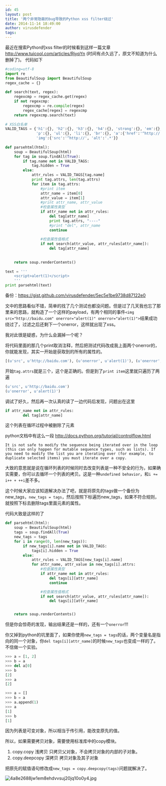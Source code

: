 ```yaml
---
id: 45
layout: post
title: '两个非常隐蔽的bug导致的Python xss filter绕过'
date: 2014-11-14 18:49:00
author: virusdefender
tags: 
---
```


最近在搜索Python的xss filter的时候看到这样一篇文章 http://www.tuicool.com/articles/RjyqYn (时间有点久远了，原文不知道为什么删掉了)。
代码如下
```python
#coding=utf-8
import re
from BeautifulSoup import BeautifulSoup
regex_cache = {}
 
def search(text, regex):
    regexcmp = regex_cache.get(regex)
    if not regexcmp:
        regexcmp = re.compile(regex)
        regex_cache[regex] = regexcmp
    return regexcmp.search(text)
 
# XSS白名单
VALID_TAGS = {'h1':{}, 'h2':{}, 'h3':{}, 'h4':{}, 'strong':{}, 'em':{}, 
              'p':{}, 'ul':{}, 'li':{}, 'br':{}, 'a':{'href':'^http://', 'title':'.*'}, 
              'img':{'src':'^http://', 'alt':'.*'}}
 
def parsehtml(html):
    soup = BeautifulSoup(html)
    for tag in soup.findAll(True):
        if tag.name not in VALID_TAGS:
            tag.hidden = True
        else:
            attr_rules = VALID_TAGS[tag.name]
            print tag.attrs, len(tag.attrs)
            for item in tag.attrs:
                #print item
                attr_name = item[0]
                attr_value = item[1]
                #print attr_name, attr_value
                #检查属性类型
                if attr_name not in attr_rules:
                    del tag[attr_name]
                    print tag.attrs, "----"
                    #print "del", attr_name
                    continue
                    
                #检查属性值格式
                if not search(attr_value, attr_rules[attr_name]):
                    del tag[attr_name]
                
                        
    return soup.renderContents()
 
text = '''
    <script>alert(1)</script>
    '''
print parsehtml(text)
```
备份：https://gist.github.com/virusdefender/5ec5e1be9738d87122e0

文中的思路看似不错，简单的找了几个测试也都没问题。但是过了几天我也忘了那里来的思路，就构造了一个这样的payload，有两个相同的事件`<img src="http://baidu.com" onerror="alert(1)" onerror="alert(1)">`结果成功绕过了，过滤之后还剩下一个onerror，这样就出现了xss。

我对此很是疑惑，为什么会漏掉一个呢？

将代码里面的那几个print取消注释，然后把测试代码改成我上面两个onerror的，你就能发现，其实一开始是获取到的所有的属性的。

```python
[(u'src', u'http://baidu.com'), (u'onerror', u'alert(1)'), (u'onerror', u'alert(1)')] 3
```
开始`tag.attrs`就是三个，这个是正确的。但是到了`print item`这里就只遍历了两遍
```python
(u'src', u'http://baidu.com')
(u'onerror', u'alert(1)')
```

调试了好久，然后再一次认真的读了一边代码后发现，问题出在这里
```python
if attr_name not in attr_rules:
        del tag[attr_name]
```
这个列表在循环过程中被删除了元素

python文档中有这么一段
http://docs.python.org/tutorial/controlflow.html
```
It is not safe to modify the sequence being iterated over in the loop (this can only happen for mutable sequence types, such as lists). If you need to modify the list you are iterating over (for example, to duplicate selected items) you must iterate over a copy.
```
大致的意思就是说在循环列表的时候同时去改变列表是一种不安全的行为，如果确实需要，你可以去循环一个列表的拷贝。这是一种`undefined behavior`，和`i += i++ + ++i`差不多。

这个时候大家应该知道解决办法了吧，就是将原先的tags做一个备份为new_tags，`new_tags = tags`，然后按照下标遍历new_tags，如果不符合规则，就按照下标去删除tags里面元素的属性。

代码大致是这样的了
```python
def parsehtml(html):
    soup = BeautifulSoup(html)
    tags = soup.findAll(True)
    new_tags = tags
    for i in range(0, len(new_tags)):
        if new_tags[i].name not in VALID_TAGS:
            tags[i].hidden = True
        else:
            attr_rules = VALID_TAGS[new_tags[i].name]
            for attr_name, attr_value in new_tags[i].attrs:
                #检查属性类型
                if attr_name not in attr_rules:
                    del tags[i][attr_name]
                    continue

                #检查属性值格式
                if not search(attr_value, attr_rules[attr_name]):
                    del tags[i][attr_name]


    return soup.renderContents()
```
但是你会惊奇的发现，输出结果还是一样的，还有一个`onerror`!!!

你又掉到python的坑里面了，如果你使用`new_tags = tags`的话，两个变量名是指向的同一个对象，你`del tags[i][attr_name]`的时候`new_tags`也变成一样的了。不信做一个实验。
```python
>>> a = [1, 2]
>>> b = a
>>> del a[0]
>>> b
[2]
>>> a
[2]

>>> a = []
>>> b = a
>>> a.append(1)
>>> a
[1]
>>> b
[1]

```
因为列表是可变对象，所以相当于传引用，能改变原先的值。

所以，如果需要拷贝对象，需要使用标准库中的copy模块。
1. copy.copy 浅拷贝 只拷贝父对象，不会拷贝对象的内部的子对象。
2. copy.deepcopy 深拷贝 拷贝对象及其子对象

把原先的赋值语句修改成`new_tags = copy.deepcopy(tags)`问题就解决了。

![4a8e2688jw1em8ehdvvsuj20jq10o0y4.jpg][1]


  [1]: http://storage.virusdefender.net/blog/images/45/1.jpg